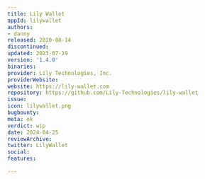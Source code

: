 ```yaml
---
title: Lily Wallet
appId: lilywallet
authors:
- danny
released: 2020-08-14
discontinued: 
updated: 2023-07-19
version: '1.4.0'
binaries: 
provider: Lily Technologies, Inc.
providerWebsite: 
website: https://lily-wallet.com
repository: https://github.com/Lily-Technologies/lily-wallet
issue: 
icon: lilywallet.png
bugbounty: 
meta: ok
verdict: wip
date: 2024-04-25
reviewArchive: 
twitter: LilyWallet
social: 
features: 

---
```


